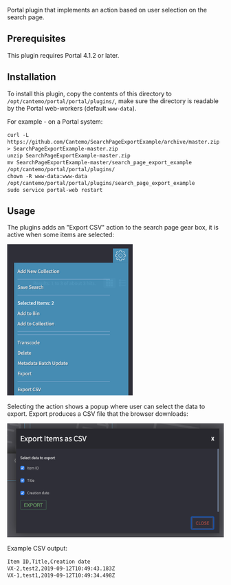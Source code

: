 Portal plugin that implements an action based on user selection on the search page.

## Prerequisites

This plugin requires Portal 4.1.2 or later.

## Installation

To install this plugin, copy the contents of this directory to `/opt/cantemo/portal/portal/plugins/`,
make sure the directory is readable by the Portal web-workers (default `www-data`).

For example - on a Portal system:

```
curl -L https://github.com/Cantemo/SearchPageExportExample/archive/master.zip > SearchPageExportExample-master.zip 
unzip SearchPageExportExample-master.zip 
mv SearchPageExportExample-master/search_page_export_example /opt/cantemo/portal/portal/plugins/
chown -R www-data:www-data /opt/cantemo/portal/portal/plugins/search_page_export_example
sudo service portal-web restart
```

## Usage

The plugins adds an "Export CSV" action to the search page gear box, it is active when some items are selected:

![Plugin in search page menu](menu.png?raw=true)

Selecting the action shows a popup where user can select the data to export. Export produces a
CSV file that the browser downloads:

![Export popup](export_popup.png?raw=true)

Example CSV output:

    Item ID,Title,Creation date
    VX-2,test2,2019-09-12T10:49:43.183Z
    VX-1,test1,2019-09-12T10:49:34.498Z
